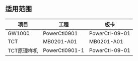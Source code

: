 ## 适用范围

| 项目 | 工程 | 板卡 |
| -- | -- | -- |
| GW1000 | PowerCtl0901 | PowerCtl-09-01 |
| TCT | MB0201-A01 | MB0201-A01 |
| TCT原理样机 | PowerCtl0901-1 | PowerCtl-09-01 |
